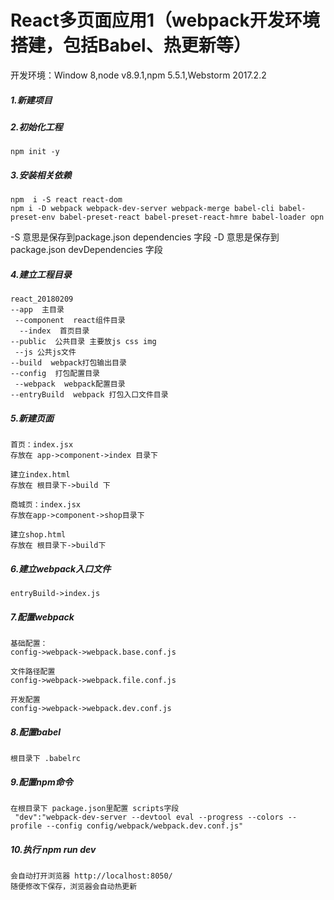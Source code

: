 # React多页面应用1（webpack开发环境搭建，包括Babel、热更新等）

开发环境：Window 8,node v8.9.1,npm 5.5.1,Webstorm 2017.2.2

##### 1.新建项目
##### 2.初始化工程
    npm init -y

##### 3.安装相关依赖
    npm  i -S react react-dom
    npm i -D webpack webpack-dev-server webpack-merge babel-cli babel-preset-env babel-preset-react babel-preset-react-hmre babel-loader opn
-S 意思是保存到package.json dependencies 字段
-D 意思是保存到 package.json devDependencies 字段
    
##### 4.建立工程目录
    react_20180209
    --app  主目录
     --component  react组件目录
      --index  首页目录
    --public  公共目录 主要放js css img
     --js 公共js文件
    --build  webpack打包输出目录
    --config  打包配置目录
     --webpack  webpack配置目录
    --entryBuild  webpack 打包入口文件目录

##### 5.新建页面
    首页：index.jsx
    存放在 app->component->index 目录下
    
    建立index.html
    存放在 根目录下->build 下
    
    商城页：index.jsx
    存放在app->component->shop目录下
    
    建立shop.html
    存放在 根目录下->build下
    
##### 6.建立webpack入口文件
    entryBuild->index.js
    
##### 7.配置webpack
    基础配置：
    config->webpack->webpack.base.conf.js
    
    文件路径配置
    config->webpack->webpack.file.conf.js
    
    开发配置
    config->webpack->webpack.dev.conf.js
    
##### 8.配置babel
    根目录下 .babelrc
    
##### 9.配置npm命令
    在根目录下 package.json里配置 scripts字段
     "dev":"webpack-dev-server --devtool eval --progress --colors --profile --config config/webpack/webpack.dev.conf.js"
 
 
##### 10.执行 npm run dev
    会自动打开浏览器 http://localhost:8050/
    随便修改下保存，浏览器会自动热更新
    